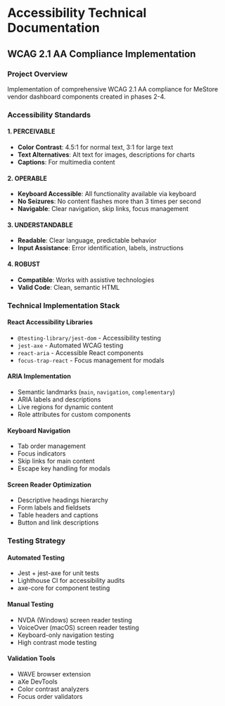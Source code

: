 # Accessibility Technical Documentation

## WCAG 2.1 AA Compliance Implementation

### Project Overview
Implementation of comprehensive WCAG 2.1 AA compliance for MeStore vendor dashboard components created in phases 2-4.

### Accessibility Standards

#### 1. PERCEIVABLE
- **Color Contrast**: 4.5:1 for normal text, 3:1 for large text
- **Text Alternatives**: Alt text for images, descriptions for charts
- **Captions**: For multimedia content

#### 2. OPERABLE
- **Keyboard Accessible**: All functionality available via keyboard
- **No Seizures**: No content flashes more than 3 times per second
- **Navigable**: Clear navigation, skip links, focus management

#### 3. UNDERSTANDABLE
- **Readable**: Clear language, predictable behavior
- **Input Assistance**: Error identification, labels, instructions

#### 4. ROBUST
- **Compatible**: Works with assistive technologies
- **Valid Code**: Clean, semantic HTML

### Technical Implementation Stack

#### React Accessibility Libraries
- `@testing-library/jest-dom` - Accessibility testing
- `jest-axe` - Automated WCAG testing
- `react-aria` - Accessible React components
- `focus-trap-react` - Focus management for modals

#### ARIA Implementation
- Semantic landmarks (`main`, `navigation`, `complementary`)
- ARIA labels and descriptions
- Live regions for dynamic content
- Role attributes for custom components

#### Keyboard Navigation
- Tab order management
- Focus indicators
- Skip links for main content
- Escape key handling for modals

#### Screen Reader Optimization
- Descriptive headings hierarchy
- Form labels and fieldsets
- Table headers and captions
- Button and link descriptions

### Testing Strategy

#### Automated Testing
- Jest + jest-axe for unit tests
- Lighthouse CI for accessibility audits
- axe-core for component testing

#### Manual Testing
- NVDA (Windows) screen reader testing
- VoiceOver (macOS) screen reader testing
- Keyboard-only navigation testing
- High contrast mode testing

#### Validation Tools
- WAVE browser extension
- aXe DevTools
- Color contrast analyzers
- Focus order validators